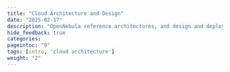 ```yaml
---
title: "Cloud Architecture and Design"
date: "2025-02-17"
description: "OpenNebula reference architectures, and design and deployment of an OpenNebula cloud"
hide_feedback: true
categories:
pageintoc: "9"
tags: [intro, 'cloud architecture']
weight: "2"
---
```


<a id="architecture-blueprints"></a>

<!--# Cloud Architecture and Design -->










